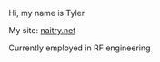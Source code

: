Hi, my name is Tyler

My site: [naitry.net](https://naitry.net)

Currently employed in RF engineering
